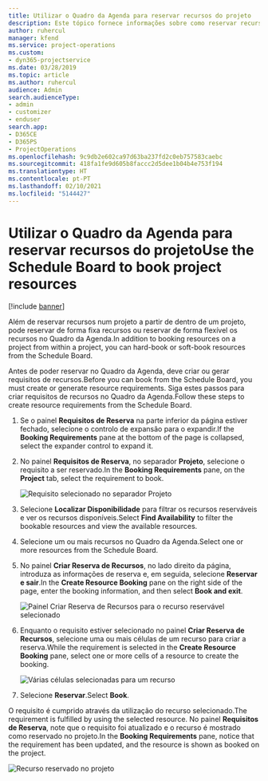 ```yaml
---
title: Utilizar o Quadro da Agenda para reservar recursos do projeto
description: Este tópico fornece informações sobre como reservar recursos.
author: ruhercul
manager: kfend
ms.service: project-operations
ms.custom:
- dyn365-projectservice
ms.date: 03/28/2019
ms.topic: article
ms.author: ruhercul
audience: Admin
search.audienceType:
- admin
- customizer
- enduser
search.app:
- D365CE
- D365PS
- ProjectOperations
ms.openlocfilehash: 9c9db2e602ca97d63ba237fd2c0eb757583caebc
ms.sourcegitcommit: 418fa1fe9d605b8faccc2d5dee1b04b4e753f194
ms.translationtype: HT
ms.contentlocale: pt-PT
ms.lasthandoff: 02/10/2021
ms.locfileid: "5144427"
---
```

# <a name="use-the-schedule-board-to-book-project-resources"></a><span data-ttu-id="78bba-103">Utilizar o Quadro da Agenda para reservar recursos do projeto</span><span class="sxs-lookup"><span data-stu-id="78bba-103">Use the Schedule Board to book project resources</span></span>

[!include [banner](../includes/psa-now-project-operations.md)]

<span data-ttu-id="78bba-104">Além de reservar recursos num projeto a partir de dentro de um projeto, pode reservar de forma fixa recursos ou reservar de forma flexível os recursos no Quadro da Agenda.</span><span class="sxs-lookup"><span data-stu-id="78bba-104">In addition to booking resources on a project from within a project, you can hard-book or soft-book resources from the Schedule Board.</span></span>

<span data-ttu-id="78bba-105">Antes de poder reservar no Quadro da Agenda, deve criar ou gerar requisitos de recursos.</span><span class="sxs-lookup"><span data-stu-id="78bba-105">Before you can book from the Schedule Board, you must create or generate resource requirements.</span></span> <span data-ttu-id="78bba-106">Siga estes passos para criar requisitos de recursos no Quadro da Agenda.</span><span class="sxs-lookup"><span data-stu-id="78bba-106">Follow these steps to create resource requirements from the Schedule Board.</span></span>

1. <span data-ttu-id="78bba-107">Se o painel **Requisitos de Reserva** na parte inferior da página estiver fechado, selecione o controlo de expansão para o expandir.</span><span class="sxs-lookup"><span data-stu-id="78bba-107">If the **Booking Requirements** pane at the bottom of the page is collapsed, select the expander control to expand it.</span></span>
2. <span data-ttu-id="78bba-108">No painel **Requisitos de Reserva**, no separador **Projeto**, selecione o requisito a ser reservado.</span><span class="sxs-lookup"><span data-stu-id="78bba-108">In the **Booking Requirements** pane, on the **Project** tab, select the requirement to book.</span></span>

    ![Requisito selecionado no separador Projeto](media/Resource-Management-image73.png)

3. <span data-ttu-id="78bba-110">Selecione **Localizar Disponibilidade** para filtrar os recursos reserváveis e ver os recursos disponíveis.</span><span class="sxs-lookup"><span data-stu-id="78bba-110">Select **Find Availability** to filter the bookable resources and view the available resources.</span></span> 
4. <span data-ttu-id="78bba-111">Selecione um ou mais recursos no Quadro da Agenda.</span><span class="sxs-lookup"><span data-stu-id="78bba-111">Select one or more resources from the Schedule Board.</span></span> 
5. <span data-ttu-id="78bba-112">No painel **Criar Reserva de Recursos**, no lado direito da página, introduza as informações de reserva e, em seguida, selecione **Reservar e sair**.</span><span class="sxs-lookup"><span data-stu-id="78bba-112">In the **Create Resource Booking** pane on the right side of the page, enter the booking information, and then select **Book and exit**.</span></span>

    ![Painel Criar Reserva de Recursos para o recurso reservável selecionado](media/Resource-Management-image74.png)

6. <span data-ttu-id="78bba-114">Enquanto o requisito estiver selecionado no painel **Criar Reserva de Recursos**, selecione uma ou mais células de um recurso para criar a reserva.</span><span class="sxs-lookup"><span data-stu-id="78bba-114">While the requirement is selected in the **Create Resource Booking** pane, select one or more cells of a resource to create the booking.</span></span>

    ![Várias células selecionadas para um recurso](media/Resource-Management-image75.png)

7. <span data-ttu-id="78bba-116">Selecione **Reservar**.</span><span class="sxs-lookup"><span data-stu-id="78bba-116">Select **Book**.</span></span>

<span data-ttu-id="78bba-117">O requisito é cumprido através da utilização do recurso selecionado.</span><span class="sxs-lookup"><span data-stu-id="78bba-117">The requirement is fulfilled by using the selected resource.</span></span> <span data-ttu-id="78bba-118">No painel **Requisitos de Reserva**, note que o requisito foi atualizado e o recurso é mostrado como reservado no projeto.</span><span class="sxs-lookup"><span data-stu-id="78bba-118">In the **Booking Requirements** pane, notice that the requirement has been updated, and the resource is shown as booked on the project.</span></span>

![Recurso reservado no projeto](media/Resource-Management-image76.png)

